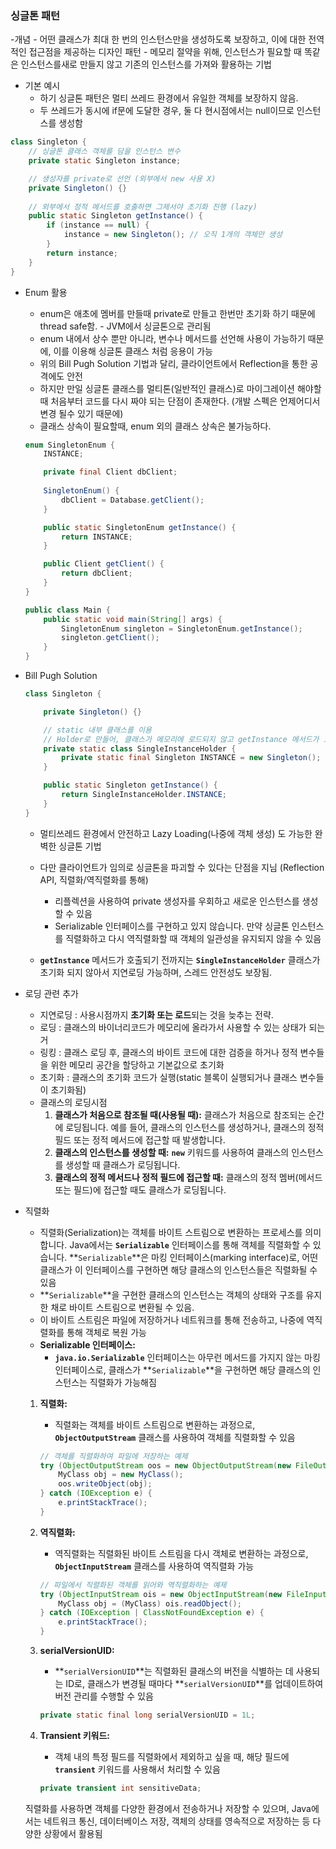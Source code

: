 ### 싱글톤 패턴
-개념
    - 어떤 클래스가 최대 한 번의 인스턴스만을 생성하도록 보장하고, 이에 대한 전역적인 접근점을 제공하는 디자인 패턴
    - 메모리 절약을 위해, 인스턴스가 필요할 때 똑같은 인스턴스를새로 만들지 않고 기존의 인스턴스를 가져와 활용하는 기법

- 기본 예시
    - 하기 싱글톤 패턴은 멀티 쓰레드 환경에서 유일한 객체를 보장하지 않음.
    - 두 쓰레드가 동시에 if문에 도달한 경우, 둘 다 현시점에서는 null이므로 인스턴스를 생성함

```java
class Singleton {
    // 싱글톤 클래스 객체를 담을 인스턴스 변수
    private static Singleton instance;

    // 생성자를 private로 선언 (외부에서 new 사용 X)
    private Singleton() {}
	
    // 외부에서 정적 메서드를 호출하면 그제서야 초기화 진행 (lazy)
    public static Singleton getInstance() {
        if (instance == null) {
            instance = new Singleton(); // 오직 1개의 객체만 생성
        }
        return instance;
    }
}
```

- Enum 활용
    - enum은 애초에 멤버를 만들때 private로 만들고 한번만 초기화 하기 때문에 thread safe함. - JVM에서 싱글톤으로 관리됨
    - enum 내에서 상수 뿐만 아니라, 변수나 메서드를 선언해 사용이 가능하기 때문에, 이를 이용해 싱글톤 클래스 처럼 응용이 가능
    - 위의 Bill Pugh Solution 기법과 달리, 클라이언트에서 Reflection을 통한 공격에도 안전
    - 하지만 만일 싱글톤 클래스를 멀티톤(일반적인 클래스)로 마이그레이션 해야할때 처음부터 코드를 다시 짜야 되는 단점이 존재한다. (개발 스펙은 언제어디서 변경 될수 있기 때문에)
    - 클래스 상속이 필요할때, enum 외의 클래스 상속은 불가능하다.

    ```java
    enum SingletonEnum {
        INSTANCE;
    
        private final Client dbClient;
    	
        SingletonEnum() {
            dbClient = Database.getClient();
        }
    
        public static SingletonEnum getInstance() {
            return INSTANCE;
        }
    
        public Client getClient() {
            return dbClient;
        }
    }
    
    public class Main {
        public static void main(String[] args) {
            SingletonEnum singleton = SingletonEnum.getInstance();
            singleton.getClient();
        }
    }
    ```

- Bill Pugh Solution

    ```java
    class Singleton {
    
        private Singleton() {}
    
        // static 내부 클래스를 이용
        // Holder로 만들어, 클래스가 메모리에 로드되지 않고 getInstance 메서드가 호출되어야 로드됨
        private static class SingleInstanceHolder {
            private static final Singleton INSTANCE = new Singleton();
        }
    
        public static Singleton getInstance() {
            return SingleInstanceHolder.INSTANCE;
        }
    }
    ```

    - 멀티쓰레드 환경에서 안전하고 Lazy Loading(나중에 객체 생성) 도 가능한 완벽한 싱글톤 기법
    - 다만 클라이언트가 임의로 싱글톤을 파괴할 수 있다는 단점을 지님 (Reflection API, 직렬화/역직렬화를 통해)
        - 리플렉션을 사용하여 private 생성자를 우회하고 새로운 인스턴스를 생성할 수 있음
        - Serializable 인터페이스를 구현하고 있지 않습니다. 만약 싱글톤 인스턴스를 직렬화하고 다시 역직렬화할 때 객체의 일관성을 유지되지 않을 수 있음

    - **`getInstance`** 메서드가 호출되기 전까지는 **`SingleInstanceHolder`** 클래스가 초기화 되지 않아서 지연로딩 가능하며, 스레드 안전성도 보장됨.

- 로딩 관련 추가
    - 지연로딩 : 사용시점까지 **초기화 또는 로드**되는 것을 늦추는 전략.
    - 로딩 : 클래스의 바이너리코드가 메모리에 올라가서 사용할 수 있는 상태가 되는거
    - 링킹 : 클래스 로딩 후, 클래스의 바이트 코드에 대한 검증을 하거나 정적 변수들을 위한 메모리 공간을 할당하고 기본값으로 초기화
    - 초기화 : 클래스의 초기화 코드가 실행(static 블록이 실행되거나 클래스 변수들이 초기화됨)
    - 클래스의 로딩시점
        1. **클래스가 처음으로 참조될 때(사용될 때):** 클래스가 처음으로 참조되는 순간에 로딩됩니다. 예를 들어, 클래스의 인스턴스를 생성하거나, 클래스의 정적 필드 또는 정적 메서드에 접근할 때 발생합니다.
        2. **클래스의 인스턴스를 생성할 때:** **`new`** 키워드를 사용하여 클래스의 인스턴스를 생성할 때 클래스가 로딩됩니다.
        3. **클래스의 정적 메서드나 정적 필드에 접근할 때:** 클래스의 정적 멤버(메서드 또는 필드)에 접근할 때도 클래스가 로딩됩니다.

- 직렬화
    - 직렬화(Serialization)는 객체를 바이트 스트림으로 변환하는 프로세스를 의미합니다. Java에서는 **`Serializable`** 인터페이스를 통해 객체를 직렬화할 수 있습니다. **`Serializable`**은 마킹 인터페이스(marking interface)로, 어떤 클래스가 이 인터페이스를 구현하면 해당 클래스의 인스턴스들은 직렬화될 수 있음
    - **`Serializable`**을 구현한 클래스의 인스턴스는 객체의 상태와 구조를 유지한 채로 바이트 스트림으로 변환될 수 있음.
    - 이 바이트 스트림은 파일에 저장하거나 네트워크를 통해 전송하고, 나중에 역직렬화를 통해 객체로 복원 가능
    - **Serializable 인터페이스:**
        - **`java.io.Serializable`** 인터페이스는 아무런 메서드를 가지지 않는 마킹 인터페이스로, 클래스가 **`Serializable`**을 구현하면 해당 클래스의 인스턴스는 직렬화가 가능해짐
    1. **직렬화:**
        - 직렬화는 객체를 바이트 스트림으로 변환하는 과정으로, **`ObjectOutputStream`** 클래스를 사용하여 객체를 직렬화할 수 있음

        ```java
        // 객체를 직렬화하여 파일에 저장하는 예제
        try (ObjectOutputStream oos = new ObjectOutputStream(new FileOutputStream("object.ser"))) {
            MyClass obj = new MyClass();
            oos.writeObject(obj);
        } catch (IOException e) {
            e.printStackTrace();
        }
        ```

    2. **역직렬화:**
        - 역직렬화는 직렬화된 바이트 스트림을 다시 객체로 변환하는 과정으로, **`ObjectInputStream`** 클래스를 사용하여 역직렬화 가능

        ```java
        // 파일에서 직렬화된 객체를 읽어와 역직렬화하는 예제
        try (ObjectInputStream ois = new ObjectInputStream(new FileInputStream("object.ser"))) {
            MyClass obj = (MyClass) ois.readObject();
        } catch (IOException | ClassNotFoundException e) {
            e.printStackTrace();
        }
        ```

    3. **serialVersionUID:**
        - **`serialVersionUID`**는 직렬화된 클래스의 버전을 식별하는 데 사용되는 ID로, 클래스가 변경될 때마다 **`serialVersionUID`**를 업데이트하여 버전 관리를 수행할 수 있음

        ```java
        private static final long serialVersionUID = 1L;
        ```

    4. **Transient 키워드:**
        - 객체 내의 특정 필드를 직렬화에서 제외하고 싶을 때, 해당 필드에 **`transient`** 키워드를 사용해서 처리할 수 있음

        ```java
        private transient int sensitiveData;
        ```


    직렬화를 사용하면 객체를 다양한 환경에서 전송하거나 저장할 수 있으며, Java에서는 네트워크 통신, 데이터베이스 저장, 객체의 상태를 영속적으로 저장하는 등 다양한 상황에서 활용됨